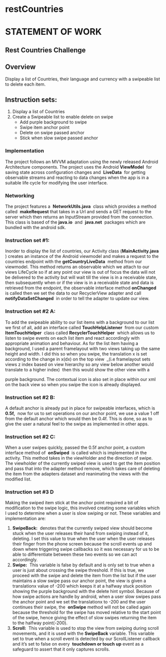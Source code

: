 # restCountries
# STATEMENT OF WORK

## Rest Countries Challenge

## **Overview**
Display a list of Countries, their language and currency with a swipeable list to delete each
item.
## **Instruction sets:**

1. Display a list of Countries
2. Create a Swipeable list to enable delete on swipe
    * Add purple background to swipe
    * Swipe item anchor point
    * Delete on swipe passed anchor
    * Stick when slow swipe passed anchor
### **Implementation**
The project follows an MVVM adaptation using the newly released Android Architecture
components. The project uses the Android ​ **ViewModel** ​ for saving state across configuration
changes and ​ **LiveData** ​ for getting observable streams and reacting to data changes when the
app is in a suitable life cycle for modifying the user interface.
### **Networking**
The project features a ​ **NetworkUtils.java** ​ class which provides a method called ​ **makeRequest**
that takes in a Url and sends a GET request to the server which then returns an InputStream
provided from the connection. This class is based of the ​ **java.io** ​ and ​ **java.net** ​ packages which
are bundled with the android sdk.
### **Instruction set #1:**


Inorder to display the list of countries, our Activity class (​ **MainActivity.java** ​) creates an instance of
the Android viewmodel and makes a request to the countries endpoint with the
**getCountryLiveData** ​ method from our viewmodel. This method returns an observable which we
attach to our views LifeCycle so if at any point our view is out of focus the data will not be delivered
to the activity but will wait till the view is in a receivable state, then subsequently when or if the view
is in a receivable state and data is retrieved from the endpoint, the observable interface method
**onChanged** ​ is called then we set the data to our RecyclerView adapter and call
**notifyDataSetChanged** ​ in order to tell the adapter to update our view.

### **Instruction set #2 A:**

To add the swipeable ability to our list items with a background to our list we first of all, add an
interface called ​ **TouchHelpListener** ​ from our custom ​ **ItemTouchHelper** ​ class called
**RecyclerTouchHelper** ​ which allows us to listen to swipe events on each list item and react
accordingly with appropriate animation and behaviour.
As for the list item having a background, I used a parent framelayout with two views taking up the
same height and width. I did this so when you swipe, the translation x is set according to the
change in x(dx) on the top view ​ _(i.e framelayout sets views z index based on view hierarchy so any 
view below another would translate to a higher index) ​ then this would show the other view with a

purple background. The contextual icon is also set in place within our xml on the back view so
when you swipe the icon is already displayed.

### **Instruction set #2 B:**
A default anchor is already put in place for swipeable interfaces, which is​ **0.5f,** ​ now for us to set
operations on our anchor point, we use a value 1 off from the default anchor which would then be
0.4f. This is done, so as to give the user a natural feel to the swipe as implemented in other apps.

### **Instruction set #2 C:**
When a user swipes quickly, passed the 0.5f anchor point, a custom interface method
of ​ **onSwiped** ​ is called which is implemented in the activity. This method takes in the viewHolder
and the direction of swipe. The viewholder of the currently swiped view is used to get the item
position and pass that into the adapter method remove, which takes care of deleting the item from
the adapters dataset and reanimating the views with the modified list.

### **Instruction set #3 D**
Making the swiped item stick at the anchor point required a bit of modification to the swipe logic,
this involved creating some variables which I used to determine when a user is slow swiping or not.
These variables and implementation are:

1. **SwipeBack:** ​ 
    denotes that the currently swiped view should become stuck when the user
    releases their hand from swiping instead of it, deleting. I set this value to true when the user
    when the user releases their finger from the phone screen because the scroll events up and
    down where triggering swipe callbacks so it was necessary for us to be able to differentiate
    between these two events so we can act accordingly.
2. **Swipe:** ​ This variable is false by default and is only set to true when a user is just about
    crossing the swipe threshold. If this is true, we proceed with the swipe and delete the item
    from the list but if the user maintains a slow swipe pass our anchor point, the view is given
    a translationx value of -200 which keeps it at a halfway stuck position showing the purple
    background with the delete hint symbol. Because of how swipe actions are handle by
    android, when a user slow swipes pass the anchor point and we set the translationx to
    -200 and the user continues their swipe, the ​ **onSwipe** ​ method will not be called again
    because the threshold for the swipe has moved relative to the start point of the swipe,
    hence giving the effect of slow swipes returning the item to the halfway point(-200).
3. **Scroll:** ​ This variable is used to stop the view from swiping during scroll movements, and it
    is used with the ​ **SwipeBack** ​variable. This variable set to true when a scroll event is
    detected by our ScrollListener callback and it’s set to false on every ​ **touchdown or touch**
    **up** ​ event as a safeguard to assert that it only captures scrolls.


